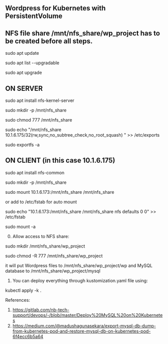 Wordpress for Kubernetes with PersistentVolume
-----------------------------------------------

NFS file share /mnt/nfs_share/wp_project has to be created before all steps.
--------------

sudo apt update

sudo apt list --upgradable

sudo apt upgrade


ON SERVER
---------
sudo apt install nfs-kernel-server

sudo mkdir -p /mnt/nfs_share

sudo chmod 777 /mnt/nfs_share

sudo echo "/mnt/nfs_share 10.1.6.175/32(rw,sync,no_subtree_check,no_root_squash) " >> /etc/exports

sudo exportfs -a


ON CLIENT (in this case 10.1.6.175)
----------------------------------
sudo apt install nfs-common

sudo mkdir -p /mnt/nfs_share

sudo mount 10.1.6.173:/mnt/nfs_share /mnt/nfs_share 


or add to /etc/fstab for auto mount

sudo echo "10.1.6.173:/mnt/nfs_share /mnt/nfs_share  nfs      defaults    0       0" >> /etc/fstab

sudo mount -a



0. Allow access to NFS share:

sudo mkdir /mnt/nfs_share/wp_project

sudo chmod -R  777 /mnt/nfs_share/wp_project

it will put Wordpress files to /mnt/nfs_share/wp_project/wp  and MySQL database to /mnt/nfs_share/wp_project/mysql


1. You can deploy everything through kustomization.yaml file using: 

kubectl apply -k .



References:

1) https://gitlab.com/nb-tech-support/devops/-/blob/master/Deploy%20MySQL%20on%20Kubernetes
2) https://medium.com/@madushagunasekara/export-mysql-db-dump-from-kubernetes-pod-and-restore-mysql-db-on-kubernetes-pod-6f4ecc6b5a64
